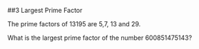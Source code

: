 ##3 Largest Prime Factor

The prime factors of 13195 are 5,7, 13 and 29.

What is the largest prime factor of the number 600851475143?
